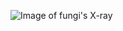 ![Image of fungi's X-ray](https://images.unsplash.com/photo-1540258521336-5c1489b392e5?ixlib=rb-1.2.1&ixid=MnwxMjA3fDB8MHxwaG90by1wYWdlfHx8fGVufDB8fHx8&auto=format&fit=crop&w=1148&q=80)
